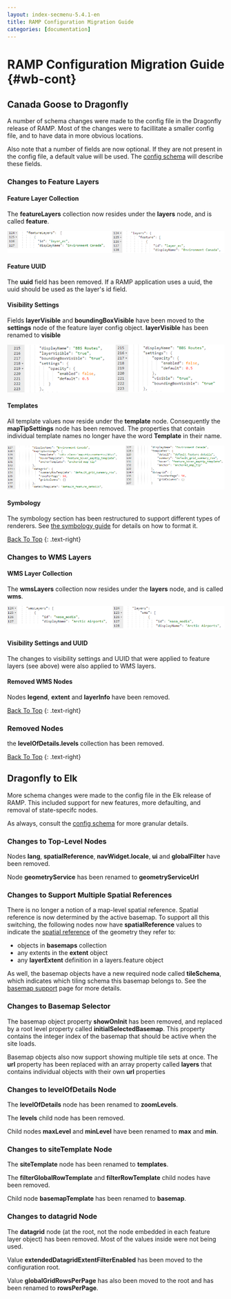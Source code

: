 ```yaml
---
layout: index-secmenu-5.4.1-en
title: RAMP Configuration Migration Guide
categories: [documentation]
---
```


<a name="top" />

# RAMP Configuration Migration Guide {#wb-cont}

<div class="toc"></div>

## Canada Goose to Dragonfly

A number of schema changes were made to the config file in the Dragonfly release of RAMP.  Most of the changes were to facillitate a smaller config file, and to have data in more obvious locations.  

Also note that a number of fields are now optional.  If they are not present in the config file, a default value will be used.  The [config schema](json-config-en.html) will describe these fields.

### Changes to Feature Layers

#### Feature Layer Collection

The __featureLayers__ collection now resides under the __layers__ node, and is called __feature__.

![Config file differences - feature layer collection](assets/images/cfg_featlayer.png)

#### Feature UUID

The __uuid__ field has been removed.  If a RAMP application uses a uuid, the uuid should be used as the layer's id field.

#### Visibility Settings

Fields __layerVisible__ and __boundingBoxVisible__ have been moved to the __settings__ node of the feature layer config object.  __layerVisible__ has been renamed to __visible__

![Config file differences - feature layer settings](assets/images/cfg_featsettings.png)

#### Templates

All template values now reside under the __template__ node.  Consequently the __mapTipSettings__ node has been removed.  The properties that contain individual template names no longer have the word __Template__ in their name.

![Config file differences - feature layer templates](assets/images/cfg_template.png)

#### Symbology

The symbology section has been restructured to support different types of renderers.  See [the symbology guide](symbology-en.html) for details on how to format it.


[Back To Top](#top)
{: .text-right}


### Changes to WMS Layers

#### WMS Layer Collection

The __wmsLayers__ collection now resides under the __layers__ node, and is called __wms__.

![Config file differences - wms layer collection](assets/images/cfg_wmslayer.png)

#### Visibility Settings and UUID 

The changes to visibility settings and UUID that were applied to feature layers (see above) were also applied to WMS layers.

#### Removed WMS Nodes

Nodes __legend__, __extent__ and __layerInfo__ have been removed.


[Back To Top](#top)
{: .text-right}


### Removed Nodes

the __levelOfDetails.levels__ collection has been removed.


[Back To Top](#top)
{: .text-right}


## Dragonfly to Elk

More schema changes were made to the config file in the Elk release of RAMP.  This included support for new features, more defaulting, and removal of state-specifc nodes.  

As always, consult the [config schema](json-config-en.html) for more granular details.

### Changes to Top-Level Nodes

Nodes __lang__, __spatialReference__, __navWidget.locale__, __ui__ and __globalFilter__ have been removed.

Node __geometryService__ has been renamed to __geometryServiceUrl__

### Changes to Support Multiple Spatial References

There is no longer a notion of a map-level spatial reference.  Spatial reference is now determined by the active basemap.  To support all this switching, the following nodes now have __spatialReference__ values to indicate the [spatial reference](https://developers.arcgis.com/javascript/jsapi/spatialreference-amd.html#spatialreference1) of the geometry they refer to:

* objects in __basemaps__ collection
* any extents in the __extent__ object
* any __layerExtent__ definition in a layers.feature object

As well, the basemap objects have a new required node called __tileSchema__, which indicates which tiling schema this basemap belongs to.  See the [basemap support](basemap-support-en.html) page for more details.

### Changes to Basemap Selector

The basemap object property __showOnInit__ has been removed, and replaced by a root level property called __initialSelectedBasemap__.  This property contains the integer index of the basemap that should be active when the site loads.  

Basemap objects also now support showing multiple tile sets at once.  The __url__ property has been replaced with an array property called __layers__ that contains individual objects with their own __url__ properties

### Changes to levelOfDetails Node

The __levelOfDetails__ node has been renamed to __zoomLevels__.  

The __levels__ child node has been removed.  

Child nodes __maxLevel__ and __minLevel__ have been renamed to __max__ and __min__.

### Changes to siteTemplate Node

The __siteTemplate__ node has been renamed to __templates__.  

The __filterGlobalRowTemplate__ and __filterRowTemplate__ child nodes have been removed.  

Child node __basemapTemplate__ has been renamed to __basemap__.

### Changes to datagrid Node

The __datagrid__ node (at the root, not the node embedded in each feature layer object) has been removed.  Most of the values inside were not being used.  

Value __extendedDatagridExtentFilterEnabled__ has been moved to the configuration root.  

Value __globalGridRowsPerPage__ has also been moved to the root and has been renamed to __rowsPerPage__.

